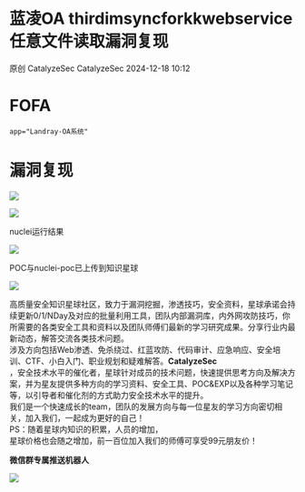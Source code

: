 #  蓝凌OA thirdimsyncforkkwebservice 任意文件读取漏洞复现   
原创 CatalyzeSec  CatalyzeSec   2024-12-18 10:12  
  
# FOFA  
```
app="Landray-OA系统"
```  
# 漏洞复现  
  
![](https://mmbiz.qpic.cn/sz_mmbiz_png/EqMwaEZz0ymZgYBG5RhJJsY40C3jtFjCqgojgu236VsJvBmGpZxUia9yEU6s9IGepbl5zpXeSg2jhibBPXKQceOg/640?wx_fmt=png&from=appmsg "")  
  
![](https://mmbiz.qpic.cn/sz_mmbiz_png/EqMwaEZz0ymZgYBG5RhJJsY40C3jtFjC4ibEvhlN2QV1qZNfBf57Wnzx5PlA257VOXor2lOyOqibKMGiafjcvtFkQ/640?wx_fmt=png&from=appmsg "")  
  
nuclei运行结果  
  
![](https://mmbiz.qpic.cn/sz_mmbiz_png/EqMwaEZz0ymZgYBG5RhJJsY40C3jtFjCXqKWqA3kCkGdWAyZN8TdYqUDdzdlVj6w7cnEZkksUsXnRbkeoPd9Og/640?wx_fmt=png&from=appmsg "")  
  
POC与nuclei-poc已上传到知识星球  
  
![](https://mmbiz.qpic.cn/sz_mmbiz_png/EqMwaEZz0ymDTrPbHabRNmmuREXMTwia3Yu6kHWCgEFZxXPVnTkaNVUwv7m9gJfRDI5VOiavYpaaBYrW3BpNWRjg/640?wx_fmt=png&from=appmsg "")  
  
高质量安全知识星球社区，致力于漏洞挖掘，渗透技巧，安全资料，星球承诺会持续更新0/1/NDay及对应的批量利用工具，团队内部漏洞库，内外网攻防技巧，你所需要的各类安全工具和资料以及团队师傅们最新的学习研究成果。分享行业内最新动态，解答交流各类技术问题。  
涉及方向包括Web渗透、免杀绕过、红蓝攻防、代码审计、应急响应、安全培训、CTF、小白入门、职业规划和疑难解答。**CatalyzeSec**  
，安全技术水平的催化者，星球针对成员的技术问题，快速提供思考方向及解决方案，并为星友提供多种方向的学习资料、安全工具、POC&EXP以及各种学习笔记等，以引导者和催化剂的方式助力安全技术水平的提升。  
我们是一个快速成长的team，团队的发展方向与每一位星友的学习方向密切相关，加入我们，一起成为更好的自己！  
PS：随着星球内知识的积累，人员的增加，  
星球价格也会随之增加，前一百位加入我们的师傅可享受99元朋友价！  
  
**微信群专属推送机器人**  
  
![](https://mmbiz.qpic.cn/sz_mmbiz_jpg/EqMwaEZz0ymZgYBG5RhJJsY40C3jtFjCAdxcaoKu0EgvrOXyuWicpictmxxfZWLqNSZy75fky9DXL0wLzO0D0Sdg/640?wx_fmt=other&from=appmsg "")  
  
